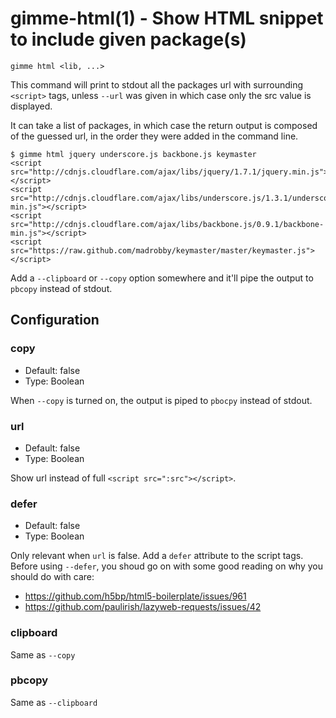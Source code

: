 gimme-html(1) - Show HTML snippet to include given package(s)
=============================================================

    gimme html <lib, ...>

This command will print to stdout all the packages url with surrounding
`<script>` tags, unless `--url` was given in which case only the src
value is displayed. 

It can take a list of packages, in which case the return output is
composed of the guessed url, in the order they were added in the command
line.

    $ gimme html jquery underscore.js backbone.js keymaster
    <script src="http://cdnjs.cloudflare.com/ajax/libs/jquery/1.7.1/jquery.min.js"></script>
    <script src="http://cdnjs.cloudflare.com/ajax/libs/underscore.js/1.3.1/underscore-min.js"></script>
    <script src="http://cdnjs.cloudflare.com/ajax/libs/backbone.js/0.9.1/backbone-min.js"></script>
    <script src="https://raw.github.com/madrobby/keymaster/master/keymaster.js"></script>

Add a `--clipboard` or `--copy` option somewhere and it'll pipe the
output to `pbcopy` instead of stdout.

## Configuration

### copy

* Default: false
* Type: Boolean

When `--copy` is turned on, the output is piped to `pbocpy` instead of
stdout.

### url

* Default: false
* Type: Boolean

Show url instead of full `<script src=":src"></script>`.

### defer

* Default: false
* Type: Boolean

Only relevant when `url` is false. Add a `defer` attribute to the script
tags. Before using `--defer`, you shoud go on with some good reading on
why you should do with care:

* https://github.com/h5bp/html5-boilerplate/issues/961
* https://github.com/paulirish/lazyweb-requests/issues/42

### clipboard

Same as `--copy`

### pbcopy

Same as `--clipboard`
